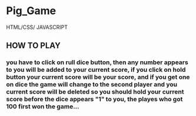# Pig_Game
HTML/CSS/ JAVASCRIPT

## HOW TO PLAY
### you have to click on rull dice button, then any number appears to you will be added to your current score, if you click on hold button your current score will be your score, and if you get one on dice the game will change to the second player and you current score will be deleted so you should hold your current score before the dice appears "1" to you, the playes who got 100 first won the game...
